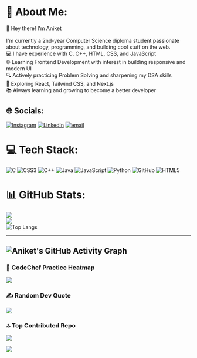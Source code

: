 # 💫 About Me:
👋 Hey there! I'm Aniket<br><br>I'm currently a 2nd-year Computer Science diploma student passionate about technology, programming, and building cool stuff on the web.<br>💻 I have experience with C, C++, HTML, CSS, and JavaScript<br>🌐 Learning Frontend Development with interest in building responsive and modern UI<br>🔍 Actively practicing Problem Solving and sharpening my DSA skills<br>🚀 Exploring React, Tailwind CSS, and Next.js<br>📚 Always learning and growing to become a better developer


## 🌐 Socials:
[![Instagram](https://img.shields.io/badge/Instagram-%23E4405F.svg?logo=Instagram&logoColor=white)](https://instagram.com/_aniketbarai) [![LinkedIn](https://img.shields.io/badge/LinkedIn-%230077B5.svg?logo=linkedin&logoColor=white)](https://linkedin.com/in/aniketbarai) [![email](https://img.shields.io/badge/Email-D14836?logo=gmail&logoColor=white)](mailto:aniketbarai677@gmail.com) 

# 💻 Tech Stack:
![C](https://img.shields.io/badge/c-%2300599C.svg?style=plastic&logo=c&logoColor=white) ![CSS3](https://img.shields.io/badge/css3-%231572B6.svg?style=plastic&logo=css3&logoColor=white) ![C++](https://img.shields.io/badge/c++-%2300599C.svg?style=plastic&logo=c%2B%2B&logoColor=white) ![Java](https://img.shields.io/badge/java-%23ED8B00.svg?style=plastic&logo=openjdk&logoColor=white) ![JavaScript](https://img.shields.io/badge/javascript-%23323330.svg?style=plastic&logo=javascript&logoColor=%23F7DF1E) ![Python](https://img.shields.io/badge/python-3670A0?style=plastic&logo=python&logoColor=ffdd54) ![GitHub](https://img.shields.io/badge/github-%23121011.svg?style=plastic&logo=github&logoColor=white) ![HTML5](https://img.shields.io/badge/html5-%23E34F26.svg?style=plastic&logo=html5&logoColor=white)
# 📊 GitHub Stats:
![](https://github-readme-stats.vercel.app/api?username=aniketbarai&theme=dark&hide_border=false&include_all_commits=true&count_private=false)<br/>
![](https://nirzak-streak-stats.vercel.app/?user=aniketbarai&theme=dark&hide_border=false)<br/>
![Top Langs](https://github-readme-stats.vercel.app/api/top-langs/?username=aniketbarai&layout=compact&theme=tokyonight)

---
![Aniket's GitHub Activity Graph](https://github-readme-activity-graph.vercel.app/graph?username=aniketbarai&theme=github-compact)
---
### 🧠 CodeChef Practice Heatmap

![](https://codechef-heatmap.vercel.app/api?user=aniket_barai)


### ✍️ Random Dev Quote
![](https://quotes-github-readme.vercel.app/api?type=horizontal&theme=radical)

### 🔝 Top Contributed Repo
![](https://github-contributor-stats.vercel.app/api?username=aniketbarai&limit=5&theme=dark&combine_all_yearly_contributions=true)

[![](https://visitcount.itsvg.in/api?id=aniketbarai&icon=0&color=0)](https://visitcount.itsvg.in)

<!-- Proudly created with GPRM ( https://gprm.itsvg.in ) -->
